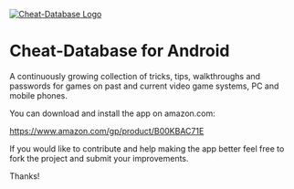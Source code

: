 [![Cheat-Database Logo](https://raw.githubusercontent.com/taar1/cheat-database/master/app/src/main/res/drawable-xhdpi/logo_full.png)](https://play.google.com/store/apps/details?id=com.cheatdatabase) 


# Cheat-Database for Android
A continuously growing collection of tricks, tips, walkthroughs and passwords for games on past and current video game systems, PC and mobile phones.

You can download and install the app on amazon.com:

https://www.amazon.com/gp/product/B00KBAC71E

If you would like to contribute and help making the app better feel free to fork the project and submit your improvements.

Thanks!

